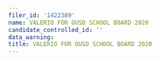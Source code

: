 ```yaml
---
filer_id: '1422389'
name: VALERIO FOR OUSD SCHOOL BOARD 2020
candidate_controlled_id: ''
data_warning:
title: VALERIO FOR OUSD SCHOOL BOARD 2020
---
```

